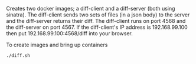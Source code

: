 
Creates two docker images; a diff-client and a diff-server (both using sinatra).
The diff-client sends two sets of files (in a json body) to the server
and the diff-server returns their diff.
The diff-client runs on port 4568 and the diff-server on port 4567.
If the diff-client's IP address is 192.168.99.100 then put
192.168.99.100:4568/diff into your browser.

To create images and bring up containers

```
./diff.sh
```
